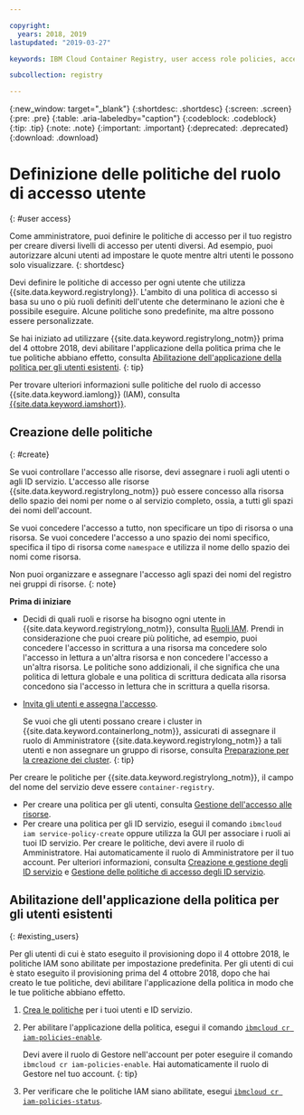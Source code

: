 ```yaml
---

copyright:
  years: 2018, 2019
lastupdated: "2019-03-27"

keywords: IBM Cloud Container Registry, user access role policies, access policies, policies, policy enforcement,

subcollection: registry

---
```


{:new_window: target="_blank"}
{:shortdesc: .shortdesc}
{:screen: .screen}
{:pre: .pre}
{:table: .aria-labeledby="caption"}
{:codeblock: .codeblock}
{:tip: .tip}
{:note: .note}
{:important: .important}
{:deprecated: .deprecated}
{:download: .download}

# Definizione delle politiche del ruolo di accesso utente
{: #user access}

Come amministratore, puoi definire le politiche di accesso per il tuo registro per creare diversi livelli di accesso per utenti diversi. Ad esempio, puoi autorizzare alcuni utenti ad impostare le quote mentre altri utenti le possono solo visualizzare.
{: shortdesc}

Devi definire le politiche di accesso per ogni utente che utilizza {{site.data.keyword.registrylong}}. L'ambito di una politica di accesso si basa su uno o più ruoli definiti dell'utente che determinano le azioni che è possibile eseguire. Alcune politiche sono predefinite, ma altre possono essere personalizzate.

Se hai iniziato ad utilizzare {{site.data.keyword.registrylong_notm}} prima del 4 ottobre 2018, devi abilitare l'applicazione della politica prima che le tue politiche abbiano effetto, consulta [Abilitazione dell'applicazione della politica per gli utenti esistenti](#existing_users).
{: tip}

Per trovare ulteriori informazioni sulle politiche del ruolo di accesso {{site.data.keyword.iamlong}} (IAM), consulta [{{site.data.keyword.iamshort}}](/docs/iam?topic=iam-iamoverview#iamoverview).

## Creazione delle politiche
{: #create}

Se vuoi controllare l'accesso alle risorse, devi assegnare i ruoli agli utenti o agli ID servizio. L'accesso alle risorse {{site.data.keyword.registrylong_notm}} può essere concesso alla risorsa dello spazio dei nomi per nome o al servizio completo, ossia, a tutti gli spazi dei nomi dell'account.

Se vuoi concedere l'accesso a tutto, non specificare un tipo di risorsa o una risorsa. Se vuoi concedere l'accesso a uno spazio dei nomi specifico, specifica il tipo di risorsa come `namespace` e utilizza il nome dello spazio dei nomi come risorsa.

Non puoi organizzare e assegnare l'accesso agli spazi dei nomi del registro nei gruppi di risorse.
{: note}

**Prima di iniziare**

- Decidi di quali ruoli e risorse ha bisogno ogni utente in {{site.data.keyword.registrylong_notm}}, consulta [Ruoli IAM](/docs/services/Registry?topic=registry-iam#iam). Prendi in considerazione che puoi creare più politiche, ad esempio, puoi concedere l'accesso in scrittura a una risorsa ma concedere solo l'accesso in lettura a un'altra risorsa e non concedere l'accesso a un'altra risorsa. Le politiche sono addizionali, il che significa che una politica di lettura globale e una politica di scrittura dedicata alla risorsa concedono sia l'accesso in lettura che in scrittura a quella risorsa.

- [Invita gli utenti e assegna l'accesso](/docs/iam?topic=iam-iamuserinv#iamuserinv).

  Se vuoi che gli utenti possano creare i cluster in {{site.data.keyword.containerlong_notm}}, assicurati di assegnare il ruolo di Amministratore {{site.data.keyword.registrylong_notm}} a tali utenti e non assegnare un gruppo di risorse, consulta [Preparazione per la creazione dei cluster](/docs/containers?topic=containers-clusters#cluster_prepare).
  {: tip}

Per creare le politiche per {{site.data.keyword.registrylong_notm}}, il campo del nome del servizio deve essere `container-registry`.

- Per creare una politica per gli utenti, consulta [Gestione dell'accesso alle risorse](/docs/iam?topic=iam-iammanidaccser#iammanidaccser).
- Per creare una politica per gli ID servizio, esegui il comando `ibmcloud iam service-policy-create` oppure utilizza la GUI per associare i ruoli ai tuoi ID servizio. Per creare le politiche, devi avere il ruolo di Amministratore. Hai automaticamente il ruolo di Amministratore per il tuo account. Per ulteriori informazioni, consulta [Creazione e gestione degli ID servizio](/docs/iam?topic=iam-serviceids#serviceids) e [Gestione delle politiche di accesso degli ID servizio](/docs/iam?topic=iam-serviceidpolicy#serviceidpolicy).

## Abilitazione dell'applicazione della politica per gli utenti esistenti
{: #existing_users}

Per gli utenti di cui è stato eseguito il provisioning dopo il 4 ottobre 2018, le politiche IAM sono abilitate per impostazione predefinita. Per gli utenti di cui è stato eseguito il provisioning prima del 4 ottobre 2018, dopo che hai creato le tue politiche, devi abilitare l'applicazione della politica in modo che le tue politiche abbiano effetto.

1. [Crea le politiche](#create) per i tuoi utenti e ID servizio.

2. Per abilitare l'applicazione della politica, esegui il comando [`ibmcloud cr iam-policies-enable`](/docs/services/Registry?topic=container-registry-cli-plugin-containerregcli#bx_cr_iam_policies_enable).

    Devi avere il ruolo di Gestore nell'account per poter eseguire il comando `ibmcloud cr iam-policies-enable`. Hai automaticamente il ruolo di Gestore nel tuo account.
    {: tip}

3. Per verificare che le politiche IAM siano abilitate, esegui [`ibmcloud cr iam-policies-status`](/docs/services/Registry?topic=container-registry-cli-plugin-containerregcli#bx_cr_iam_policies_status).
